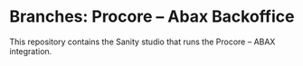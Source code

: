 # Branches: Procore – Abax Backoffice

This repository contains the Sanity studio that runs the Procore – ABAX
integration.
